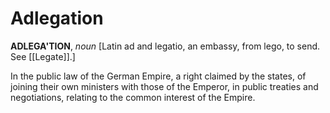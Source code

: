 # Adlegation

**ADLEGA'TION**, _noun_ \[Latin ad and legatio, an embassy, from lego, to send. See [[Legate]].\]

In the public law of the German Empire, a right claimed by the states, of joining their own ministers with those of the Emperor, in public treaties and negotiations, relating to the common interest of the Empire.